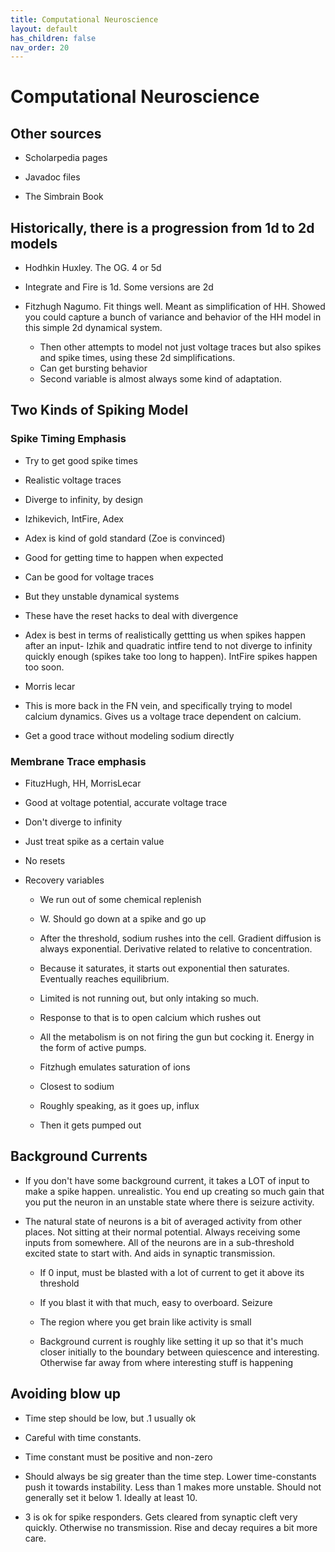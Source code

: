 ```yaml
---
title: Computational Neuroscience
layout: default
has_children: false
nav_order: 20
---
```


# Computational Neuroscience

## Other sources

* Scholarpedia pages

* Javadoc files

* The Simbrain Book

## Historically, there is a progression from 1d to 2d models

* Hodhkin Huxley. The OG.  4 or 5d

* Integrate and Fire is 1d. Some versions are 2d

* Fitzhugh Nagumo. Fit things well. Meant as simplification of HH. Showed you could capture a bunch of variance and behavior of the HH model in this simple 2d dynamical system.
    * Then other attempts to model not just voltage traces but also spikes and spike times, using these 2d simplifications.
    * Can get bursting behavior
    * Second variable is almost always some kind of adaptation.


## Two Kinds of Spiking Model

### Spike Timing Emphasis

* Try to get good spike times

* Realistic voltage traces

* Diverge to infinity, by design

* Izhikevich, IntFire, Adex

* Adex is kind of gold standard  (Zoe is convinced)

* Good for getting time to happen when expected

* Can be good for voltage traces

* But they unstable dynamical systems

* These have the reset hacks to deal with divergence

* Adex is best in terms of realistically gettting us when spikes happen after an input- Izhik and quadratic intfire tend to not diverge to infinity quickly enough (spikes take too long to happen). IntFire spikes happen too soon.

* Morris lecar

* This is more back in the FN vein, and specifically trying to model calcium dynamics. Gives us a voltage trace dependent on calcium. 

* Get a good trace without modeling sodium directly

###  Membrane Trace emphasis

* FituzHugh, HH, MorrisLecar

* Good at voltage potential, accurate voltage trace

* Don't diverge to infinity

* Just treat spike as a certain value

* No resets

* Recovery variables
    * We run out of some chemical replenish

    * W. Should go down at a spike and go up

    * After the threshold, sodium rushes into the cell.  Gradient diffusion is always exponential. Derivative related to relative to concentration.

    * Because it saturates, it starts out exponential then saturates. Eventually reaches equilibrium.

    * Limited is not running out, but only intaking so much.

    * Response to that is to open calcium which rushes out 

    * All the metabolism is on not firing the gun but cocking it. Energy in the form of active pumps.

    * Fitzhugh emulates saturation of ions

    * Closest to sodium

    * Roughly speaking, as it goes up, influx 

    * Then it gets pumped out

## Background Currents

* If you don't have some background current, it takes a LOT of input to make a spike happen. unrealistic. You end up creating so much gain that you put the neuron in an unstable state where there is seizure activity. 

* The natural state of neurons is a bit of averaged activity from other places. Not sitting at their normal potential. Always receiving some inputs from somewhere. All of the neurons are in a sub-threshold excited state to start with. And aids in synaptic transmission.
    * If 0 input, must be blasted with a lot of current to get it above its threshold

    * If you blast it with that much, easy to overboard.  Seizure

    * The region where you get brain like activity is small

    * Background current is roughly like setting it up so that it's much closer initially to the boundary between quiescence and interesting. Otherwise far away from where interesting stuff is happening

## Avoiding blow up

* Time step should be low, but .1 usually ok

* Careful with time constants.

* Time constant must be positive and non-zero

* Should always be sig greater than the time step. Lower time-constants push it towards instability. Less than 1 makes more unstable.  Should not generally set it below 1.   Ideally at least 10. 

* 3 is ok for spike responders. Gets cleared from synaptic cleft very quickly. Otherwise no transmission. Rise and decay requires a bit more care. 

